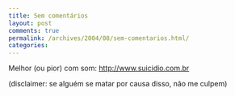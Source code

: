 ```yaml
---
title: Sem comentários
layout: post
comments: true
permalink: /archives/2004/08/sem-comentarios.html/
categories:
---
```

Melhor (ou pior) com som: <a href="http://www.suicidio.com.br" >http://www.suicidio.com.br</a>

(disclaimer: se alguém se matar por causa disso, não me culpem)